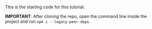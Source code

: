 This is the starting code for this tutorial.

**IMPORTANT**: After cloning the repo, open the command line inside the project and run `npm i --legacy-peer-deps`.

<!-- new knowledge 5:39:07
  1 số cấu hình trong vscode để format code

    mongoose -> mongoDB (Server NoSQL)
    prisma -> Postgres (Serverless SQL)

    useTransition();

    cn function: đc dùng khi đã có 1 style mặc định rồi, nhưng từng điều kiện lại hiện 1 style khác nhau

    + npx prisma studio (xem db)
    + npx prisma db push (mỗi khi thay đổi schema.prisma file)

    + use tiptap/react library make form post bài thay cho textarea của shacn

    + react-linkify-it: make link search hashtag (các nội dung có dấu hashtag sẽ biến thành link)

  + react-cropper: to crop image

    + mode: "insensitive" khi where thì lấy chữ hoa chữ thường như nhau

  + ko hiểu satisfies trong file type.ts

   + unstable_cache from "next/cache" : bộ nhớ cache lưu ở server app của mình chứ ko phải cache ở trình duyệt (viết mã truy vấn như MySQL) (TrendsSidebar file)
 -->

<!-- class tailwind
   + line-clamp-1 : chữ sẽ chỉ trên 1 dòng (dư thành ...)
   +
 -->

<!--

    + useConext(truyền phiên xuống các component con)
    + react-query(such as zustand & redux) & tanstack: fetch data & cache dữ liệu & hiển thị post mới ngay khi tạo
    + prisma.$transaction = promise.all (api>post>like>route) (nếu 1 cái thất bại thì cái kia cũng thất bại)

    responsibility:
    + React-hook-form/zod : validate form

    + other feature: với package "react-intersection-observer" nó sẽ cho biết khi nào đã tới hoặc component đó trong khung hình cần thực thi 1 cái j đó 

    + features: logIn, SignUp, logOut, login with google, search, change-dark-light-theme, create post-attachments(picture, video, file-video2, some feature to upload like drag-drog, copy-paste), display user haven't follow yet, display hashtag common, search hashtag, [infinite scroll], auto up-to-date when post(useMutation-cacheData), delete post, follow user, display các bài post của người mình dang follow | biến #hashtag @username thành link, tạo tooltip khi hover vào username trên bài post và trendsidebar và trong content post nếu có @username, edit profile-uploadthingweb(upload img, crop img, adjust bio, display name), tự động xóa các file đc tải lên mà ko sử dụng định kỳ với cron jobs, post detail page, [auto redirect when delete post], like feature, bookmark feature, comment feature, [loading infinite comment], delete comment, notice when follow-undo follow-like-undo like-comment, chat realtime, [use debounce] technique with search, group chat 

    + Cron jobs on vercel - a mechanism regularly deletes các file ko sử dụng (tải lên nhưng mà xóa đi và ko post - các file đc tải ấy vẫn ở trong database) [ cron jobs ko chỉ là xóa định kỳ mà là làm 1 việc j đó 1 cách định kỳ ]

    + components: navbar, userIcon, searchInput, Menubar,
    + ứng dụng Suspense làm skeleton cho (TrendsSidebar, ForYouFeed, )
 -->

 <!-- hàm js mới
    + encodeURIComponent (chuyển các ký tự như # thành %23 -> làm chức năng search theo hashtag -> tránh trùng với các kí tự trên thanh )
  -->
<!-- update
  + làm nút see more ở bio
  + xóa avatar (để thành ảnh mặc định)
  + z-index: của tooltip phần trendsidebar
  + làm phần skeleton cho lúc comment đang load (thay bằng hình tròn xoay vòng vòng)
  + mỗi khi xóa comment, xóa personnal posts phải update lại số comment, số bài posts immediately
  + toast ko hiện

  + Các chức năng mới: update post
  + xem mình đang follow ai
  + update lại display name, bio: sau 7 ngày
 -->
